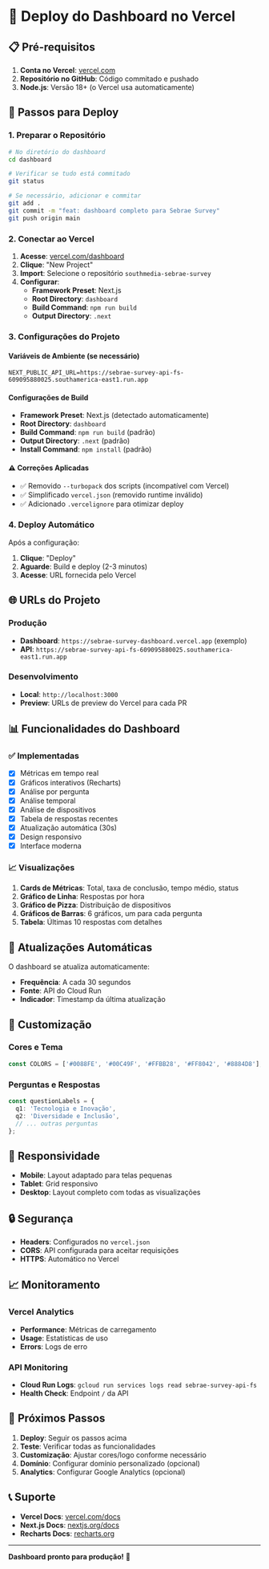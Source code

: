 # 🚀 Deploy do Dashboard no Vercel

## 📋 Pré-requisitos

1. **Conta no Vercel**: [vercel.com](https://vercel.com)
2. **Repositório no GitHub**: Código commitado e pushado
3. **Node.js**: Versão 18+ (o Vercel usa automaticamente)

## 🔧 Passos para Deploy

### 1. Preparar o Repositório

```bash
# No diretório do dashboard
cd dashboard

# Verificar se tudo está commitado
git status

# Se necessário, adicionar e commitar
git add .
git commit -m "feat: dashboard completo para Sebrae Survey"
git push origin main
```

### 2. Conectar ao Vercel

1. **Acesse**: [vercel.com/dashboard](https://vercel.com/dashboard)
2. **Clique**: "New Project"
3. **Import**: Selecione o repositório `southmedia-sebrae-survey`
4. **Configurar**:
   - **Framework Preset**: Next.js
   - **Root Directory**: `dashboard`
   - **Build Command**: `npm run build`
   - **Output Directory**: `.next`

### 3. Configurações do Projeto

#### Variáveis de Ambiente (se necessário)
```
NEXT_PUBLIC_API_URL=https://sebrae-survey-api-fs-609095880025.southamerica-east1.run.app
```

#### Configurações de Build
- **Framework Preset**: Next.js (detectado automaticamente)
- **Root Directory**: `dashboard`
- **Build Command**: `npm run build` (padrão)
- **Output Directory**: `.next` (padrão)
- **Install Command**: `npm install` (padrão)

#### ⚠️ Correções Aplicadas
- ✅ Removido `--turbopack` dos scripts (incompatível com Vercel)
- ✅ Simplificado `vercel.json` (removido runtime inválido)
- ✅ Adicionado `.vercelignore` para otimizar deploy

### 4. Deploy Automático

Após a configuração:
1. **Clique**: "Deploy"
2. **Aguarde**: Build e deploy (2-3 minutos)
3. **Acesse**: URL fornecida pelo Vercel

## 🌐 URLs do Projeto

### Produção
- **Dashboard**: `https://sebrae-survey-dashboard.vercel.app` (exemplo)
- **API**: `https://sebrae-survey-api-fs-609095880025.southamerica-east1.run.app`

### Desenvolvimento
- **Local**: `http://localhost:3000`
- **Preview**: URLs de preview do Vercel para cada PR

## 📊 Funcionalidades do Dashboard

### ✅ Implementadas
- [x] Métricas em tempo real
- [x] Gráficos interativos (Recharts)
- [x] Análise por pergunta
- [x] Análise temporal
- [x] Análise de dispositivos
- [x] Tabela de respostas recentes
- [x] Atualização automática (30s)
- [x] Design responsivo
- [x] Interface moderna

### 📈 Visualizações
1. **Cards de Métricas**: Total, taxa de conclusão, tempo médio, status
2. **Gráfico de Linha**: Respostas por hora
3. **Gráfico de Pizza**: Distribuição de dispositivos
4. **Gráficos de Barras**: 6 gráficos, um para cada pergunta
5. **Tabela**: Últimas 10 respostas com detalhes

## 🔄 Atualizações Automáticas

O dashboard se atualiza automaticamente:
- **Frequência**: A cada 30 segundos
- **Fonte**: API do Cloud Run
- **Indicador**: Timestamp da última atualização

## 🎨 Customização

### Cores e Tema
```typescript
const COLORS = ['#0088FE', '#00C49F', '#FFBB28', '#FF8042', '#8884D8'];
```

### Perguntas e Respostas
```typescript
const questionLabels = {
  q1: 'Tecnologia e Inovação',
  q2: 'Diversidade e Inclusão', 
  // ... outras perguntas
};
```

## 📱 Responsividade

- **Mobile**: Layout adaptado para telas pequenas
- **Tablet**: Grid responsivo
- **Desktop**: Layout completo com todas as visualizações

## 🔒 Segurança

- **Headers**: Configurados no `vercel.json`
- **CORS**: API configurada para aceitar requisições
- **HTTPS**: Automático no Vercel

## 📈 Monitoramento

### Vercel Analytics
- **Performance**: Métricas de carregamento
- **Usage**: Estatísticas de uso
- **Errors**: Logs de erro

### API Monitoring
- **Cloud Run Logs**: `gcloud run services logs read sebrae-survey-api-fs`
- **Health Check**: Endpoint `/` da API

## 🚀 Próximos Passos

1. **Deploy**: Seguir os passos acima
2. **Teste**: Verificar todas as funcionalidades
3. **Customização**: Ajustar cores/logo conforme necessário
4. **Domínio**: Configurar domínio personalizado (opcional)
5. **Analytics**: Configurar Google Analytics (opcional)

## 📞 Suporte

- **Vercel Docs**: [vercel.com/docs](https://vercel.com/docs)
- **Next.js Docs**: [nextjs.org/docs](https://nextjs.org/docs)
- **Recharts Docs**: [recharts.org](https://recharts.org)

---

**Dashboard pronto para produção!** 🎉
